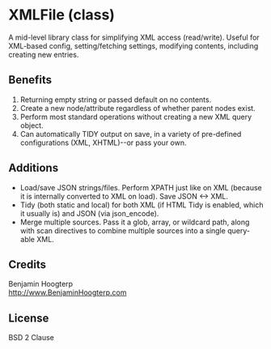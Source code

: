 # XMLFile (class)

A mid-level library class for simplifying XML access (read/write).  Useful for XML-based config, setting/fetching settings,
modifying contents, including creating new entries.

## Benefits

1. Returning empty string or passed default on no contents.
1. Create a new node/attribute regardless of whether parent nodes exist.
1. Perform most standard operations without creating a new XML query object.
1. Can automatically TIDY output on save, in a variety of pre-defined configurations (XML, XHTML)--or pass your own.

## Additions

- Load/save JSON strings/files.  Perform XPATH just like on XML (because it is internally converted to XML on load).  Save JSON <-> XML.
- Tidy (both static and local) for both XML (if HTML Tidy is enabled, which it usually is) and JSON (via json_encode).
- Merge multiple sources.  Pass it a glob, array, or wildcard path, along with scan directives to combine multiple sources into a single query-able XML.

## Credits

Benjamin Hoogterp  
http://www.BenjaminHoogterp.com

## License

BSD 2 Clause
